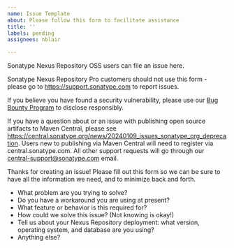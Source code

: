 ```yaml
---
name: Issue Template
about: Please follow this form to facilitate assistance
title: ''
labels: pending
assignees: nblair

---
```


Sonatype Nexus Repository OSS users can file an issue here.

Sonatype Nexus Repository Pro customers should not use this form - please go to https://support.sonatype.com to report issues.

If you believe you have found a security vulnerability, please use our [Bug Bounty Program](https://www.sonatype.com/report-a-security-vulnerability) to disclose responsibly.

If you have a question about or an issue with publishing open source artifacts to Maven Central, please see https://central.sonatype.org/news/20240109_issues_sonatype_org_deprecation. 
Users new to publishing via Maven Central will need to register via central.sonatype.com. All other support requests will go through our central-support@sonatype.com email.

Thanks for creating an issue! Please fill out this form so we can be sure to have all the information we need, and to minimize back and forth.

* What problem are you trying to solve?
* Do you have a workaround you are using at present?
* What feature or behavior is this required for?
* How could we solve this issue? (Not knowing is okay!)
* Tell us about your Nexus Repository deployment: what version, operating system, and database are you using?
* Anything else?
